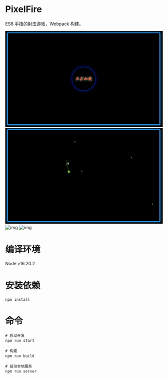 # PixelFire
ES6 手撸的射击游戏，Webpack 构建。

![img](./doc/1.gif)
![img](./doc/2.gif)
![img](./doc/3.gif)
![img](./doc/4.gif)

# 编译环境
Node v16.20.2

# 安装依赖
```shell
npm install
```

# 命令
```shell
# 启动开发
npm run start

# 构建
npm run build

# 启动本地服务
npm run server
```
